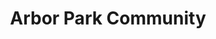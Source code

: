 ---
title: Arbor Park Community
phone: (408) 272-1588
website: https://midpenproperty.midpen-housing.org/propertydetail?id=a0n46000003MN29AAG
management: MidPen Housing Corporation
tags: []
---